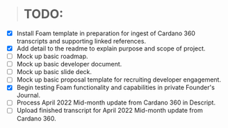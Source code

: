 > # TODO:

- [x] Install Foam template in preparation for ingest of Cardano 360 transcripts and supporting linked references.
- [x] Add detail to the readme to explain purpose and scope of project.
- [ ] Mock up basic roadmap.
- [ ] Mock up basic developer document.
- [ ] Mock up basic slide deck.
- [ ] Mock up basic proposal template for recruiting developer engagement.
- [x] Begin testing Foam functionality and capabilities in private Founder's Journal.
- [ ] Process April 2022 Mid-month update from Cardano 360 in Descript.
- [ ] Upload finished transcript for April 2022 Mid-month update from Cardano 360.